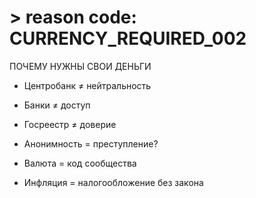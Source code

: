 # > reason code: CURRENCY_REQUIRED_002
ПОЧЕМУ НУЖНЫ СВОИ ДЕНЬГИ

- Центробанк ≠ нейтральность

- Банки ≠ доступ

- Госреестр ≠ доверие

- Анонимность = преступление?

- Валюта = код сообщества

- Инфляция = налогообложение без закона
